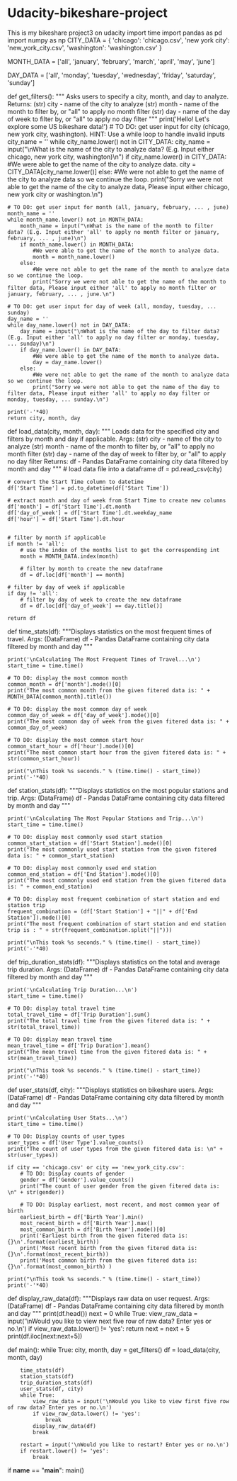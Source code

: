 # Udacity-bikeshare-project
This is my bikeshare project3 on udacity
import time
import pandas as pd
import numpy as np
CITY_DATA = { 'chicago': 'chicago.csv',
              'new york city': 'new_york_city.csv',
              'washington': 'washington.csv' }

MONTH_DATA = ['all', 'january', 'february', 'march', 'april', 'may', 'june']

DAY_DATA = ['all', 'monday', 'tuesday', 'wednesday', 'friday', 'saturday', 'sunday']

def get_filters():
    """
    Asks users to specify a city, month, and day to analyze.
    Returns:
        (str) city - name of the city to analyze
        (str) month - name of the month to filter by, or "all" to apply no month filter
        (str) day - name of the day of week to filter by, or "all" to apply no day filter
    """
    print('Hello! Let\'s explore some US bikeshare data!') 
    # TO DO: get user input for city (chicago, new york city, washington). HINT: Use a while loop to handle invalid inputs
    city_name = ''
    while city_name.lower() not in CITY_DATA:
        city_name = input("\nWhat is the name of the city to analyze data? (E.g. Input either chicago, new york city, washington)\n")
        if city_name.lower() in CITY_DATA:
            #We were able to get the name of the city to analyze data.
            city = CITY_DATA[city_name.lower()]
        else:
            #We were not able to get the name of the city to analyze data so we continue the loop.
            print("Sorry we were not able to get the name of the city to analyze data, Please input either chicago, new york city or washington.\n")

    # TO DO: get user input for month (all, january, february, ... , june)
    month_name = ''
    while month_name.lower() not in MONTH_DATA:
        month_name = input("\nWhat is the name of the month to filter data? (E.g. Input either 'all' to apply no month filter or january, february, ... , june)\n")
        if month_name.lower() in MONTH_DATA:
            #We were able to get the name of the month to analyze data.
            month = month_name.lower()
        else:
            #We were not able to get the name of the month to analyze data so we continue the loop.
            print("Sorry we were not able to get the name of the month to filter data, Please input either 'all' to apply no month filter or january, february, ... , june.\n")

    # TO DO: get user input for day of week (all, monday, tuesday, ... sunday)
    day_name = ''
    while day_name.lower() not in DAY_DATA:
        day_name = input("\nWhat is the name of the day to filter data? (E.g. Input either 'all' to apply no day filter or monday, tuesday, ... sunday)\n")
        if day_name.lower() in DAY_DATA:
            #We were able to get the name of the month to analyze data.
            day = day_name.lower()
        else:
            #We were not able to get the name of the month to analyze data so we continue the loop.
            print("Sorry we were not able to get the name of the day to filter data, Please input either 'all' to apply no day filter or monday, tuesday, ... sunday.\n")

    print('-'*40)
    return city, month, day


def load_data(city, month, day):
    """
    Loads data for the specified city and filters by month and day if applicable.
    Args:
        (str) city - name of the city to analyze
        (str) month - name of the month to filter by, or "all" to apply no month filter
        (str) day - name of the day of week to filter by, or "all" to apply no day filter
    Returns:
        df - Pandas DataFrame containing city data filtered by month and day
    """
    # load data file into a dataframe
    df = pd.read_csv(city)

    # convert the Start Time column to datetime
    df['Start Time'] = pd.to_datetime(df['Start Time'])

    # extract month and day of week from Start Time to create new columns
    df['month'] = df['Start Time'].dt.month
    df['day_of_week'] = df['Start Time'].dt.weekday_name
    df['hour'] = df['Start Time'].dt.hour


    # filter by month if applicable
    if month != 'all':
        # use the index of the months list to get the corresponding int
        month = MONTH_DATA.index(month)

        # filter by month to create the new dataframe
        df = df.loc[df['month'] == month]

    # filter by day of week if applicable
    if day != 'all':
        # filter by day of week to create the new dataframe
        df = df.loc[df['day_of_week'] == day.title()]

    return df


def time_stats(df):
    """Displays statistics on the most frequent times of travel.
    Args:
        (DataFrame) df - Pandas DataFrame containing city data filtered by month and day
    """

    print('\nCalculating The Most Frequent Times of Travel...\n')
    start_time = time.time()

    # TO DO: display the most common month
    common_month = df['month'].mode()[0]
    print("The most common month from the given fitered data is: " + MONTH_DATA[common_month].title())

    # TO DO: display the most common day of week
    common_day_of_week = df['day_of_week'].mode()[0]
    print("The most common day of week from the given fitered data is: " + common_day_of_week)

    # TO DO: display the most common start hour
    common_start_hour = df['hour'].mode()[0]
    print("The most common start hour from the given fitered data is: " + str(common_start_hour))

    print("\nThis took %s seconds." % (time.time() - start_time))
    print('-'*40)


def station_stats(df):
    """Displays statistics on the most popular stations and trip.
    Args:
        (DataFrame) df - Pandas DataFrame containing city data filtered by month and day
    """

    print('\nCalculating The Most Popular Stations and Trip...\n')
    start_time = time.time()

    # TO DO: display most commonly used start station
    common_start_station = df['Start Station'].mode()[0]
    print("The most commonly used start station from the given fitered data is: " + common_start_station)

    # TO DO: display most commonly used end station
    common_end_station = df['End Station'].mode()[0]
    print("The most commonly used end station from the given fitered data is: " + common_end_station)

    # TO DO: display most frequent combination of start station and end station trip
    frequent_combination = (df['Start Station'] + "||" + df['End Station']).mode()[0]
    print("The most frequent combination of start station and end station trip is : " + str(frequent_combination.split("||")))

    print("\nThis took %s seconds." % (time.time() - start_time))
    print('-'*40)


def trip_duration_stats(df):
    """Displays statistics on the total and average trip duration.
    Args:
        (DataFrame) df - Pandas DataFrame containing city data filtered by month and day
    """

    print('\nCalculating Trip Duration...\n')
    start_time = time.time()

    # TO DO: display total travel time
    total_travel_time = df['Trip Duration'].sum()
    print("The total travel time from the given fitered data is: " + str(total_travel_time))

    # TO DO: display mean travel time
    mean_travel_time = df['Trip Duration'].mean()
    print("The mean travel time from the given fitered data is: " + str(mean_travel_time))

    print("\nThis took %s seconds." % (time.time() - start_time))
    print('-'*40)


def user_stats(df, city):
    """Displays statistics on bikeshare users.
    Args:
        (DataFrame) df - Pandas DataFrame containing city data filtered by month and day
    """

    print('\nCalculating User Stats...\n')
    start_time = time.time()

    # TO DO: Display counts of user types
    user_types = df['User Type'].value_counts()
    print("The count of user types from the given fitered data is: \n" + str(user_types))

    if city == 'chicago.csv' or city == 'new_york_city.csv':
        # TO DO: Display counts of gender
        gender = df['Gender'].value_counts()
        print("The count of user gender from the given fitered data is: \n" + str(gender))

        # TO DO: Display earliest, most recent, and most common year of birth
        earliest_birth = df['Birth Year'].min()
        most_recent_birth = df['Birth Year'].max()
        most_common_birth = df['Birth Year'].mode()[0]
        print('Earliest birth from the given fitered data is: {}\n'.format(earliest_birth))
        print('Most recent birth from the given fitered data is: {}\n'.format(most_recent_birth))
        print('Most common birth from the given fitered data is: {}\n'.format(most_common_birth) )

    print("\nThis took %s seconds." % (time.time() - start_time))
    print('-'*40)


def display_raw_data(df):
    """Displays raw data on user request.
    Args:
        (DataFrame) df - Pandas DataFrame containing city data filtered by month and day
    """
    print(df.head())
    next = 0
    while True:
        view_raw_data = input('\nWould you like to view next five row of raw data? Enter yes or no.\n')
        if view_raw_data.lower() != 'yes':
            return
        next = next + 5
        print(df.iloc[next:next+5])


def main():
    while True:
        city, month, day = get_filters()
        df = load_data(city, month, day)

        time_stats(df)
        station_stats(df)
        trip_duration_stats(df)
        user_stats(df, city)
        while True:
            view_raw_data = input('\nWould you like to view first five row of raw data? Enter yes or no.\n')
            if view_raw_data.lower() != 'yes':
                break
            display_raw_data(df)
            break

        restart = input('\nWould you like to restart? Enter yes or no.\n')
        if restart.lower() != 'yes':
            break


if __name__ == "__main__":
    main()
